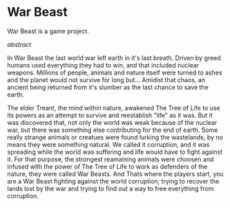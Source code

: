 # War Beast

War Beast is a game project.

*abstract*

In War Beast the last world war left earth in it's last breath. Driven by greed humans used everything they had to win, and that included nuclear weapons. Millions of people, animals and nature itself were turned to ashes and the planet would not survive for long but...
Amidist that chaos, an ancient being returned from it's slumber as the last chance to save the earth.


The elder Treant, the mind within nature, awakened The Tree of Life to use its powers as an attempt to survive and reestablish "life" as it was. But it was discovered that, not only the world was weak because of the nuclear war, but there was something else contributing for the end of earth. Some really strange animals or creatues were found lurking the wastelands, by no means they were something natural. We called it corruption, and it was spreading while the world was suffering and life would have to fight against it. For that purpose, the strongest reamaining animals were choosen and infused with the power of The Tree of Life to work as defenders of the nature, they were called War Beasts. And Thats where the players start, you are a War Beast fighting against the world corruption, trying to recover the lands lost by the war and trying to find out a way to free everything from corruption.
